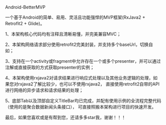 Android-BetterMVP

一个基于Android的简单、易用、灵活且功能强悍的MVP框架(RxJava2 + Retrofit2 + Glide)。

1、本架构核心代码均有注释且清晰易懂，并完美兼容MVC；

2、本架构网络请求部分使用retrofit2完美封装，并支持多个baseUrl，切换自如；

3、支持在一个activity或fragment中允许存在一个或多个presenter，并可以通过注解或直接获取的方式获取presenter的实例；

4、本架构使用rxjava2对请求结果进行响应式处理以及其他业务逻辑的处理，如果您对rxjava2了解比较少，也可以不使用rxjava2，
直接使用retrofit2自带的API进行网络的异步请求和请求结果的处理；

5、底部Tab以及顶部自定义TitleBar均已完成，并配有使用示例的全流程完整代码（使用的是聚合数据新闻头条接口），
可直接照搬本架构进行项目的快速开发。

最后，如果您喜欢或是有帮到您，还请多多star我，谢谢！！！




